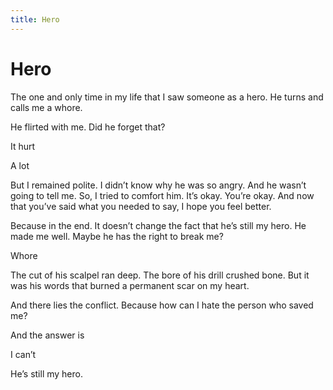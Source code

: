 ```yaml
---
title: Hero
---
```

# Hero

The one and only time in my life that I saw someone as a hero.  He turns and calls me a whore. 

He flirted with me.  Did he forget that?

It hurt

A lot

But I remained polite. I didn’t know why he was so angry. And he wasn’t going to tell me. So, I tried to comfort him. It’s okay.  You’re okay. And now that you’ve said what you needed to say, I hope you feel better. 

Because in the end.  It doesn’t change the fact that he’s still my hero. He made me well.  Maybe he has the right to break me?

Whore

The cut of his scalpel ran deep. The bore of his drill crushed bone. But it was his words that burned a permanent scar on my heart. 

And there lies the conflict. Because how can I hate the person who saved me?

And the answer is

I can’t

He’s still my hero. 
